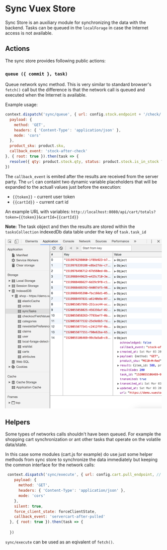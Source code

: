 # Sync Vuex Store

Sync Store is an auxiliary module for synchronizing the data with the backend. Tasks can be queued in the `localForage` in case the Internet access is not available.

## Actions 

The sync store provides following public actions:

### `queue ({ commit }, task)`
Queue network sync method. This is very similar to standard browser's `fetch()` call but the difference is that the network call is queued and executed when the Internet is available.

Example usage:
```js
context.dispatch('sync/queue', { url: config.stock.endpoint + '/check/' + product.sku,
  payload: {
    method: 'GET',
    headers: { 'Content-Type': 'application/json' },
    mode: 'cors'
  },
  product_sku: product.sku,
  callback_event: 'stock-after-check'
}, { root: true }).then(task => {
  resolve({ qty: product.stock.qty, status: product.stock.is_in_stock ? 'ok' : 'out_of_stock', onlineCheckTaskId: task.task_id }) // if not online, cannot check the source of true here
})
```

The `callback_event` is emited after the results are received from the server party.
The `url` can containt two dynamic variable placeholders that will be expanded to the actuall values just before the execution:
- `{{token}}` - current user token
- `{{cartId}}` - current cart id

An example URL with variables: `http://localhost:8080/api/cart/totals?token={{token}}&cartId={{cartId}}`

**Note:** The task object and then the results are stored within the `tasksCollection` indexedDb data table under the key of `task.task_id`

![syncTasks local collection stores the tasks and the results](syncTasks-example.png)

## Helpers

Some types of networks calls shouldn't have been queued. For example the shopping cart synchronization or ant other  tasks that operate on the volatile data/state.

In this case some modules (cart.js for example) do use just some helper methods from sync store to synchronize the data immediately but keeping the common interface for the network calls:

```js
 context.dispatch('sync/execute', { url: config.cart.pull_endpoint, // sync the cart
    payload: {
      method: 'GET',
      headers: { 'Content-Type': 'application/json' },
      mode: 'cors'
    },
    silent: true,
    force_client_state: forceClientState,
    callback_event: 'servercart-after-pulled'
  }, { root: true }).then(task => {

  })
```

`sync/execute` can be used as an eqivalent of `fetch()`.